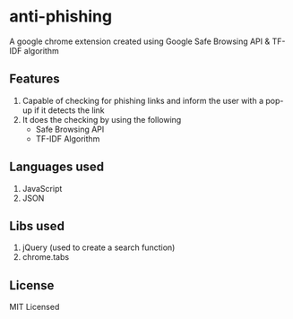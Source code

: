 # anti-phishing
A google chrome extension created using Google Safe Browsing API &amp; TF-IDF algorithm

## Features

1. Capable of checking for phishing links and inform the user with a pop-up if it detects the link
2. It does the checking by using the following
   * Safe Browsing API
   * TF-IDF Algorithm

## Languages used

1. JavaScript
2. JSON

## Libs used

1. jQuery (used to create a search function)
2. chrome.tabs

## License

MIT Licensed
